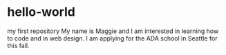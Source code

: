 # hello-world
my first repository 
My name is Maggie and I am interested in learning how to code and in web design. I am applying for the ADA school in Seattle for this fall. 
